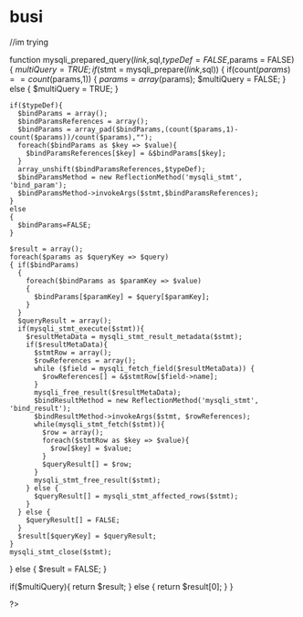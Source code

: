 # busi
//im trying

<!DOCTYPE HTML>
<html>
  <title> first program to me</title>
  <body>
<?php

function mysqli_prepared_query($link,$sql,$typeDef = FALSE,$params = FALSE)
{ 
  $multiQuery = TRUE; 
  if($stmt = mysqli_prepare($link,$sql))
  { 
    if(count($params) == count($params,1))
    { 
      $params = array($params); 
      $multiQuery = FALSE; 
    } 
    else 
    { 
      $multiQuery = TRUE; 
    }  
    
    if($typeDef){ 
      $bindParams = array();    
      $bindParamsReferences = array(); 
      $bindParams = array_pad($bindParams,(count($params,1)-count($params))/count($params),"");         
      foreach($bindParams as $key => $value){ 
        $bindParamsReferences[$key] = &$bindParams[$key];  
      } 
      array_unshift($bindParamsReferences,$typeDef); 
      $bindParamsMethod = new ReflectionMethod('mysqli_stmt', 'bind_param'); 
      $bindParamsMethod->invokeArgs($stmt,$bindParamsReferences); 
    }
    else
    {
      $bindParams=FALSE;
    }
    
    $result = array(); 
    foreach($params as $queryKey => $query)
    { if($bindParams)
      {
        foreach($bindParams as $paramKey => $value)
        { 
          $bindParams[$paramKey] = $query[$paramKey]; 
        }
      } 
      $queryResult = array(); 
      if(mysqli_stmt_execute($stmt)){ 
        $resultMetaData = mysqli_stmt_result_metadata($stmt); 
        if($resultMetaData){                                                                               
          $stmtRow = array();   
          $rowReferences = array(); 
          while ($field = mysqli_fetch_field($resultMetaData)) { 
            $rowReferences[] = &$stmtRow[$field->name]; 
          }                                
          mysqli_free_result($resultMetaData); 
          $bindResultMethod = new ReflectionMethod('mysqli_stmt', 'bind_result'); 
          $bindResultMethod->invokeArgs($stmt, $rowReferences); 
          while(mysqli_stmt_fetch($stmt)){ 
            $row = array(); 
            foreach($stmtRow as $key => $value){ 
              $row[$key] = $value;           
            } 
            $queryResult[] = $row; 
          } 
          mysqli_stmt_free_result($stmt); 
        } else { 
          $queryResult[] = mysqli_stmt_affected_rows($stmt); 
        } 
      } else { 
        $queryResult[] = FALSE; 
      } 
      $result[$queryKey] = $queryResult; 
    } 
    mysqli_stmt_close($stmt);   
  } else { 
    $result = FALSE; 
  } 
  
  if($multiQuery){ 
    return $result; 
  } else { 
    return $result[0]; 
  } 
} 

?>
</body>
</html>
